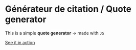 # Générateur de citation / Quote generator

This is a simple **quote generator**
-> made with `JS`

[See it in action](https://tenkew.github.io/generateur-citation/)
